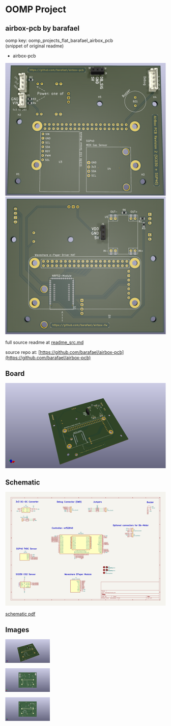 # OOMP Project  
## airbox-pcb  by barafael  
  
oomp key: oomp_projects_flat_barafael_airbox_pcb  
(snippet of original readme)  
  
- airbox-pcb  
  
![front board render](https://github.com/barafael/airbox-pcb/blob/main/board-front.png?raw=true)  
![back board render](https://github.com/barafael/airbox-pcb/blob/main/board-back.png?raw=true)  
  
  full source readme at [readme_src.md](readme_src.md)  
  
source repo at: [https://github.com/barafael/airbox-pcb](https://github.com/barafael/airbox-pcb)  
## Board  
  
[![working_3d.png](working_3d_600.png)](working_3d.png)  
## Schematic  
  
[![working_schematic.png](working_schematic_600.png)](working_schematic.png)  
  
[schematic pdf](working_schematic.pdf)  
## Images  
  
[![working_3d.png](working_3d_140.png)](working_3d.png)  
  
[![working_3d_back.png](working_3d_back_140.png)](working_3d_back.png)  
  
[![working_3d_front.png](working_3d_front_140.png)](working_3d_front.png)  
